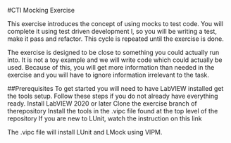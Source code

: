 #CTI Mocking Exercise

This exercise introduces the concept of using mocks to test code. 
You will complete it using test driven development l, so you will be writing a test, make it pass and refactor.
This cycle is repeated until the exercise is done. 

The exercise is designed to be close to something you could actually run into.
It is not a toy example and we will write code which could actually be used. 
Because of this, you will get more information than needed in the exercise and you will have to ignore information irrelevant to the task. 

##Prerequisites
To get started you will need to have LabVIEW installed get the tools setup. 
Follow these steps if you do not already have everything ready. 
Install LabVIEW 2020 or later
Clone the exercise branch of therepository 
Install the tools in the .vipc file found at the top level of the repository 
If you are new to LUnit, watch the instruction on this link

The .vipc file will install LUnit and LMock using VIPM. 
